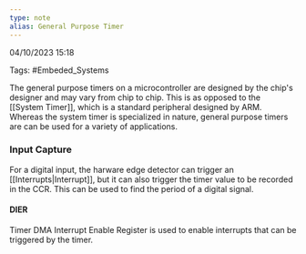 ```yaml
---
type: note
alias: General Purpose Timer
---
```

04/10/2023 15:18

Tags: #Embeded_Systems 

The general purpose timers on a microcontroller are designed by the chip's designer and may vary from chip to chip. This is as opposed to the [[System Timer]], which is a standard peripheral designed by ARM. Whereas the system timer is specialized in nature, general purpose timers are can be used for a variety of applications.



### Input Capture
For a digital input, the harware edge detector can trigger an [[Interrupts|Interrupt]], but it can also trigger the timer value to be recorded in the CCR. This can be used to find the period of a digital signal.

#### DIER
Timer DMA Interrupt Enable Register is used to enable interrupts that can be triggered by the timer. 